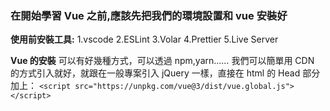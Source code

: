 ### 在開始學習 Vue 之前,應該先把我們的環境設置和 vue 安裝好

**使用前安裝工具:**
1.vscode 2.ESLint 3.Volar 4.Prettier 5.Live Server

**Vue 的安裝**
可以有好幾種方式，可以透過 npm,yarn……
我們可以簡單用 CDN 的方式引入就好，就跟在一般專案引入 jQuery 一樣，直接在 html 的 Head 部分加上：
`<script src="https://unpkg.com/vue@3/dist/vue.global.js"></script>`
